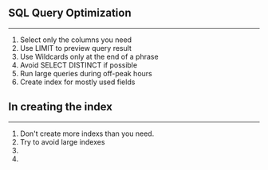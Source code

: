 ## SQL Query Optimization
---------------------------------------------------------------
1. Select only the columns you need
2. Use LIMIT to preview query result
3. Use Wildcards only at the end of a phrase
4. Avoid SELECT DISTINCT if possible
5. Run large queries during off-peak hours
6. Create index for mostly used fields





## In creating the index
---------------------------------------------------------------
1. Don't create more indexs than you need.
2. Try to avoid large indexes
3. 
4. 
